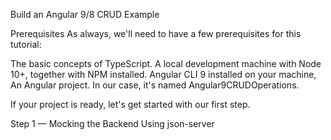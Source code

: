 Build an Angular 9/8 CRUD Example

Prerequisites
As always, we'll need to have a few prerequisites for this tutorial:

The basic concepts of TypeScript.
A local development machine with Node 10+, together with NPM installed.
Angular CLI 9 installed on your machine, An Angular project. In our case, it's named Angular9CRUDOperations.

If your project is ready, let's get started with our first step.

Step 1 — Mocking the Backend Using json-server